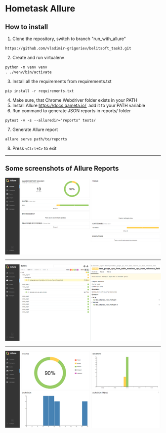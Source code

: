 # Hometask Allure
## How to install
1. Clone the repository, switch to branch "run_with_allure"

```
https://github.com/vladimir-grigoriev/belitsoft_task3.git
```
2. Create and run virtualenv
```
python -m venv venv
. ./venv/bin/activate
```
3. Install all the requirements from requirements.txt
```
pip install -r requirements.txt
```
4. Make sure, that Chrome Webdriver folder exists in your PATH
5. Install Allure https://docs.qameta.io/, add it to your PATH variable
6. Run command to generate JSON reports in reports/ folder
```
pytest -v -s --alluredir="reports" tests/
```
7. Generate Allure report
```
allure serve path/to/reports
```
8. Press `<Ctrl+C>` to exit
___

## Some screenshots of Allure Reports

![Test image1](imgs/allure1.png)
___
![Test image1](imgs/allure2.png)
___
![Test image1](imgs/allure3.png)
